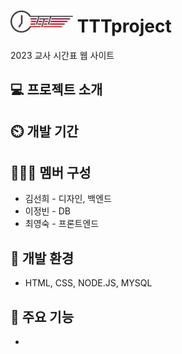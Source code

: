 # <img src="/logo_ver4.png" width="100" > TTTproject 
2023 교사 시간표 웹 사이트

## 💻 프로젝트 소개



## ⏲️ 개발 기간
  


## 🧑‍🤝‍🧑 멤버 구성
  - 김선희 - 디자인, 백엔드
  - 이정빈 - DB
  - 최영숙 - 프론트엔드


## 🔩 개발 환경
  - HTML, CSS, NODE.JS, MYSQL



## 📌 주요 기능
  - 

